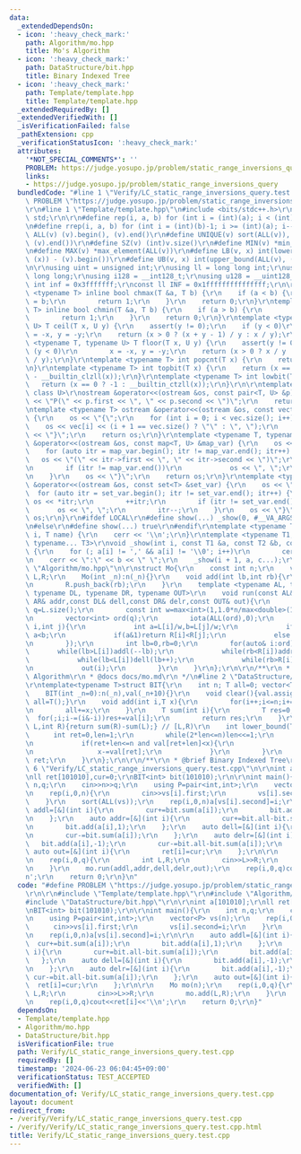 ```yaml
---
data:
  _extendedDependsOn:
  - icon: ':heavy_check_mark:'
    path: Algorithm/mo.hpp
    title: Mo's Algorithm
  - icon: ':heavy_check_mark:'
    path: DataStructure/bit.hpp
    title: Binary Indexed Tree
  - icon: ':heavy_check_mark:'
    path: Template/template.hpp
    title: Template/template.hpp
  _extendedRequiredBy: []
  _extendedVerifiedWith: []
  _isVerificationFailed: false
  _pathExtension: cpp
  _verificationStatusIcon: ':heavy_check_mark:'
  attributes:
    '*NOT_SPECIAL_COMMENTS*': ''
    PROBLEM: https://judge.yosupo.jp/problem/static_range_inversions_query
    links:
    - https://judge.yosupo.jp/problem/static_range_inversions_query
  bundledCode: "#line 1 \"Verify/LC_static_range_inversions_query.test.cpp\"\n#define\
    \ PROBLEM \"https://judge.yosupo.jp/problem/static_range_inversions_query\"\r\n\
    \r\n#line 1 \"Template/template.hpp\"\n#include <bits/stdc++.h>\r\nusing namespace\
    \ std;\r\n\r\n#define rep(i, a, b) for (int i = (int)(a); i < (int)(b); i++)\r\
    \n#define rrep(i, a, b) for (int i = (int)(b)-1; i >= (int)(a); i--)\r\n#define\
    \ ALL(v) (v).begin(), (v).end()\r\n#define UNIQUE(v) sort(ALL(v)), (v).erase(unique(ALL(v)),\
    \ (v).end())\r\n#define SZ(v) (int)v.size()\r\n#define MIN(v) *min_element(ALL(v))\r\
    \n#define MAX(v) *max_element(ALL(v))\r\n#define LB(v, x) int(lower_bound(ALL(v),\
    \ (x)) - (v).begin())\r\n#define UB(v, x) int(upper_bound(ALL(v), (x)) - (v).begin())\r\
    \n\r\nusing uint = unsigned int;\r\nusing ll = long long int;\r\nusing ull = unsigned\
    \ long long;\r\nusing i128 = __int128_t;\r\nusing u128 = __uint128_t;\r\nconst\
    \ int inf = 0x3fffffff;\r\nconst ll INF = 0x1fffffffffffffff;\r\n\r\ntemplate\
    \ <typename T> inline bool chmax(T &a, T b) {\r\n    if (a < b) {\r\n        a\
    \ = b;\r\n        return 1;\r\n    }\r\n    return 0;\r\n}\r\ntemplate <typename\
    \ T> inline bool chmin(T &a, T b) {\r\n    if (a > b) {\r\n        a = b;\r\n\
    \        return 1;\r\n    }\r\n    return 0;\r\n}\r\ntemplate <typename T, typename\
    \ U> T ceil(T x, U y) {\r\n    assert(y != 0);\r\n    if (y < 0)\r\n        x\
    \ = -x, y = -y;\r\n    return (x > 0 ? (x + y - 1) / y : x / y);\r\n}\r\ntemplate\
    \ <typename T, typename U> T floor(T x, U y) {\r\n    assert(y != 0);\r\n    if\
    \ (y < 0)\r\n        x = -x, y = -y;\r\n    return (x > 0 ? x / y : (x - y + 1)\
    \ / y);\r\n}\r\ntemplate <typename T> int popcnt(T x) {\r\n    return __builtin_popcountll(x);\r\
    \n}\r\ntemplate <typename T> int topbit(T x) {\r\n    return (x == 0 ? -1 : 63\
    \ - __builtin_clzll(x));\r\n}\r\ntemplate <typename T> int lowbit(T x) {\r\n \
    \   return (x == 0 ? -1 : __builtin_ctzll(x));\r\n}\r\n\r\ntemplate <class T,\
    \ class U>\r\nostream &operator<<(ostream &os, const pair<T, U> &p) {\r\n    os\
    \ << \"P(\" << p.first << \", \" << p.second << \")\";\r\n    return os;\r\n}\r\
    \ntemplate <typename T> ostream &operator<<(ostream &os, const vector<T> &vec)\
    \ {\r\n    os << \"{\";\r\n    for (int i = 0; i < vec.size(); i++) {\r\n    \
    \    os << vec[i] << (i + 1 == vec.size() ? \"\" : \", \");\r\n    }\r\n    os\
    \ << \"}\";\r\n    return os;\r\n}\r\ntemplate <typename T, typename U>\r\nostream\
    \ &operator<<(ostream &os, const map<T, U> &map_var) {\r\n    os << \"{\";\r\n\
    \    for (auto itr = map_var.begin(); itr != map_var.end(); itr++) {\r\n     \
    \   os << \"(\" << itr->first << \", \" << itr->second << \")\";\r\n        itr++;\r\
    \n        if (itr != map_var.end())\r\n            os << \", \";\r\n        itr--;\r\
    \n    }\r\n    os << \"}\";\r\n    return os;\r\n}\r\ntemplate <typename T> ostream\
    \ &operator<<(ostream &os, const set<T> &set_var) {\r\n    os << \"{\";\r\n  \
    \  for (auto itr = set_var.begin(); itr != set_var.end(); itr++) {\r\n       \
    \ os << *itr;\r\n        ++itr;\r\n        if (itr != set_var.end())\r\n     \
    \       os << \", \";\r\n        itr--;\r\n    }\r\n    os << \"}\";\r\n    return\
    \ os;\r\n}\r\n#ifdef LOCAL\r\n#define show(...) _show(0, #__VA_ARGS__, __VA_ARGS__)\r\
    \n#else\r\n#define show(...) true\r\n#endif\r\ntemplate <typename T> void _show(int\
    \ i, T name) {\r\n    cerr << '\\n';\r\n}\r\ntemplate <typename T1, typename T2,\
    \ typename... T3>\r\nvoid _show(int i, const T1 &a, const T2 &b, const T3 &...c)\
    \ {\r\n    for (; a[i] != ',' && a[i] != '\\0'; i++)\r\n        cerr << a[i];\r\
    \n    cerr << \":\" << b << \" \";\r\n    _show(i + 1, a, c...);\r\n}\n#line 2\
    \ \"Algorithm/mo.hpp\"\n\r\nstruct Mo{\r\n    const int n;\r\n    vector<int>\
    \ L,R;\r\n    Mo(int _n):n(_n){}\r\n    void add(int lb,int rb){\r\n        L.push_back(lb);\r\
    \n        R.push_back(rb);\r\n    }\r\n    template <typename AL, typename AR,\
    \ typename DL, typename DR, typename OUT>\r\n    void run(const AL& addl,const\
    \ AR& addr,const DL& dell,const DR& delr,const OUT& out){\r\n        const int\
    \ q=L.size();\r\n        const int w=max<int>(1,1.0*n/max<double>(1.0,sqrt(q*2.0/3.0)));\r\
    \n        vector<int> ord(q);\r\n        iota(ALL(ord),0);\r\n        sort(ALL(ord),[&](int\
    \ i,int j){\r\n            int a=L[i]/w,b=L[j]/w;\r\n            if(a!=b)return\
    \ a<b;\r\n            if(a&1)return R[i]<R[j];\r\n            else return R[i]>R[j];\r\
    \n        });\r\n        int lb=0,rb=0;\r\n        for(auto& i:ord){\r\n     \
    \       while(lb>L[i])addl(--lb);\r\n            while(rb<R[i])addr(rb++);\r\n\
    \            while(lb<L[i])dell(lb++);\r\n            while(rb>R[i])delr(--rb);\r\
    \n            out(i);\r\n        }\r\n    }\r\n};\r\n\r\n/**\r\n * @brief Mo's\
    \ Algorithm\r\n * @docs docs/mo.md\r\n */\n#line 2 \"DataStructure/bit.hpp\"\n\
    \r\ntemplate<typename T>struct BIT{\r\n    int n; T all=0; vector<T> val;\r\n\
    \    BIT(int _n=0):n(_n),val(_n+10){}\r\n    void clear(){val.assign(n+10,0);\
    \ all=T();}\r\n    void add(int i,T x){\r\n        for(i++;i<=n;i+=(i&-i))val[i]=val[i]+x;\r\
    \n        all+=x;\r\n    }\r\n    T sum(int i){\r\n        T res=0;\r\n      \
    \  for(;i;i-=(i&-i))res+=val[i];\r\n        return res;\r\n    }\r\n    T sum(int\
    \ L,int R){return sum(R)-sum(L);} // [L,R)\r\n    int lower_bound(T x){\r\n  \
    \      int ret=0,len=1;\r\n        while(2*len<=n)len<<=1;\r\n        for(;len>=1;len>>=1){\r\
    \n            if(ret+len<=n and val[ret+len]<x){\r\n                ret+=len;\r\
    \n                x-=val[ret];\r\n            }\r\n        }\r\n        return\
    \ ret;\r\n    }\r\n};\r\n\r\n/**\r\n * @brief Binary Indexed Tree\r\n */\n#line\
    \ 6 \"Verify/LC_static_range_inversions_query.test.cpp\"\n\r\nint a[101010];\r\
    \nll ret[101010],cur=0;\r\nBIT<int> bit(101010);\r\n\r\nint main(){\r\n    int\
    \ n,q;\r\n    cin>>n>>q;\r\n    using P=pair<int,int>;\r\n    vector<P> vs(n);\r\
    \n    rep(i,0,n){\r\n        cin>>vs[i].first;\r\n        vs[i].second=i;\r\n\
    \    }\r\n    sort(ALL(vs));\r\n    rep(i,0,n)a[vs[i].second]=i;\r\n\r\n    auto\
    \ addl=[&](int i){\r\n        cur+=bit.sum(a[i]);\r\n        bit.add(a[i],1);\r\
    \n    };\r\n    auto addr=[&](int i){\r\n        cur+=bit.all-bit.sum(a[i]);\r\
    \n        bit.add(a[i],1);\r\n    };\r\n    auto dell=[&](int i){\r\n        bit.add(a[i],-1);\r\
    \n        cur-=bit.sum(a[i]);\r\n    };\r\n    auto delr=[&](int i){\r\n     \
    \   bit.add(a[i],-1);\r\n        cur-=bit.all-bit.sum(a[i]);\r\n    };\r\n   \
    \ auto out=[&](int i){\r\n        ret[i]=cur;\r\n    };\r\n\r\n    Mo mo(n);\r\
    \n    rep(i,0,q){\r\n        int L,R;\r\n        cin>>L>>R;\r\n        mo.add(L,R);\r\
    \n    }\r\n    mo.run(addl,addr,dell,delr,out);\r\n    rep(i,0,q)cout<<ret[i]<<'\\\
    n';\r\n    return 0;\r\n}\n"
  code: "#define PROBLEM \"https://judge.yosupo.jp/problem/static_range_inversions_query\"\
    \r\n\r\n#include \"Template/template.hpp\"\r\n#include \"Algorithm/mo.hpp\"\r\n\
    #include \"DataStructure/bit.hpp\"\r\n\r\nint a[101010];\r\nll ret[101010],cur=0;\r\
    \nBIT<int> bit(101010);\r\n\r\nint main(){\r\n    int n,q;\r\n    cin>>n>>q;\r\
    \n    using P=pair<int,int>;\r\n    vector<P> vs(n);\r\n    rep(i,0,n){\r\n  \
    \      cin>>vs[i].first;\r\n        vs[i].second=i;\r\n    }\r\n    sort(ALL(vs));\r\
    \n    rep(i,0,n)a[vs[i].second]=i;\r\n\r\n    auto addl=[&](int i){\r\n      \
    \  cur+=bit.sum(a[i]);\r\n        bit.add(a[i],1);\r\n    };\r\n    auto addr=[&](int\
    \ i){\r\n        cur+=bit.all-bit.sum(a[i]);\r\n        bit.add(a[i],1);\r\n \
    \   };\r\n    auto dell=[&](int i){\r\n        bit.add(a[i],-1);\r\n        cur-=bit.sum(a[i]);\r\
    \n    };\r\n    auto delr=[&](int i){\r\n        bit.add(a[i],-1);\r\n       \
    \ cur-=bit.all-bit.sum(a[i]);\r\n    };\r\n    auto out=[&](int i){\r\n      \
    \  ret[i]=cur;\r\n    };\r\n\r\n    Mo mo(n);\r\n    rep(i,0,q){\r\n        int\
    \ L,R;\r\n        cin>>L>>R;\r\n        mo.add(L,R);\r\n    }\r\n    mo.run(addl,addr,dell,delr,out);\r\
    \n    rep(i,0,q)cout<<ret[i]<<'\\n';\r\n    return 0;\r\n}"
  dependsOn:
  - Template/template.hpp
  - Algorithm/mo.hpp
  - DataStructure/bit.hpp
  isVerificationFile: true
  path: Verify/LC_static_range_inversions_query.test.cpp
  requiredBy: []
  timestamp: '2024-06-23 06:04:45+09:00'
  verificationStatus: TEST_ACCEPTED
  verifiedWith: []
documentation_of: Verify/LC_static_range_inversions_query.test.cpp
layout: document
redirect_from:
- /verify/Verify/LC_static_range_inversions_query.test.cpp
- /verify/Verify/LC_static_range_inversions_query.test.cpp.html
title: Verify/LC_static_range_inversions_query.test.cpp
---
```

